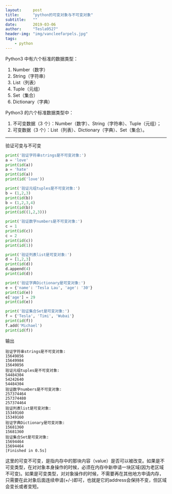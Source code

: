 ```yaml
---
layout:     post
title:      "python的可变对象与不可变对象"
subtitle:   ""
date:       2019-03-06
author:     "Tesla9527"
header-img: "img/vancleefarpels.jpg"
tags:
    - python
---
```


Python3 中有六个标准的数据类型：

1. Number（数字）
2. String（字符串）
3. List（列表）
4. Tuple（元组）
5. Set（集合）
6. Dictionary（字典）

Python3 的六个标准数据类型中：

1. 不可变数据（3 个）：Number（数字）、String（字符串）、Tuple（元组）；
2. 可变数据（3 个）：List（列表）、Dictionary（字典）、Set（集合）。

---

验证可变与不可变

```python
print('验证字符串strings是不可变对象:')
a = 'love'
print(id(a))
a = 'hate'
print(id(a))
print(id('love'))

print('验证元组tuples是不可变对象:')
b = (1,2,3)
print(id(b))
b = (1,2,3,4)
print(id(b))
print(id((1,2,3)))

print('验证数字numbers是不可变对象:')
c = 1
print(id(c))
c = 2
print(id(c))
print(id(1))

print('验证列表list是可变对象:')
d = [1,2,3]
print(id(d))
d.append(4)
print(id(d))

print('验证字典Dictionary是可变对象:')
e = {'name': 'Tesla Lau', 'age': '30'}
print(id(e))
e['age'] = 29
print(id(e))

print('验证集合Set是可变对象:')
f = {'Tesla', 'Timi', 'Wubai'}
print(id(f))
f.add('Michael')
print(id(f))
```

输出
```
验证字符串strings是不可变对象:
15649856
15649984
15649856
验证元组tuples是不可变对象:
54484304
54242640
54484304
验证数字numbers是不可变对象:
257374464
257374480
257374464
验证列表list是可变对象:
15349160
15349160
验证字典Dictionary是可变对象:
15681360
15681360
验证集合Set是可变对象:
15694464
15694464
[Finished in 0.5s]
```

这里的可变不可变，是指内存中的那块内容（value）是否可以被改变。如果是不可变类型，在对对象本身操作的时候，必须在内存中新申请一块区域(因为老区域不可变)。如果是可变类型，对对象操作的时候，不需要再在其他地方申请内存，只需要在此对象后面连续申请(+/-)即可，也就是它的address会保持不变，但区域会变长或者变短。